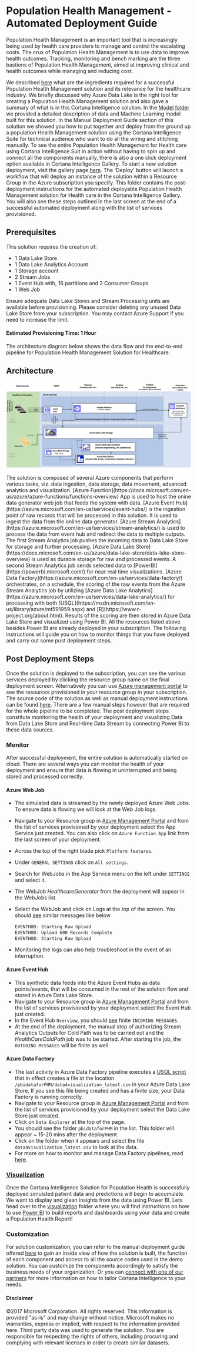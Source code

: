 # Population Health Management - Automated Deployment Guide  

<Guide type="PostDeploymentGuidance" url="https://github.com/Azure/cortana-intelligence-population-health-management/blob/master/Azure%20Data%20Lake/AutomatedDeploymentGuide/README.md"/>


<Guide type="Summary">
Population Health Management is an important tool that is increasingly being used by health care providers to manage and control the escalating costs. The crux of Population Health Management is to use data to improve health outcomes. Tracking, monitoring and bench marking are the three bastions of Population Health Management, aimed at improving clinical and health outcomes while managing and reducing cost.
</Guide>

We described [here](../ManualDeploymentGuide/README.md) what are the ingredients required for a successful Population Health Management solution and its relevance for the healthcare industry. We briefly discussed why Azure Data Lake is the right tool for creating a Population Health Management solution and also gave a summary of what is in this Cortana Intelligence solution. In the [Model folder](../ManualDeploymentGuide/Model/) we provided a detailed description of data and Machine Learning model built for this solution. In the Manual Deployment Guide section of this solution we showed you how to put together and deploy from the ground up a population Health Management solution using the Cortana Intelligence Suite for technical audience who want to do all the wiring and stitching manually. To see the entire Population Health Management for Health care using Cortana Intelligence Suit in action without having to spin up and connect all the components manually, there is also a one click deployment option available in Cortana Intelligence Gallery. To start a new solution deployment, visit the gallery page [here](https://gallery.cortanaintelligence.com/). The 'Deploy' button will launch a workflow that will deploy an instance of the solution within a Resource Group in the Azure subscription you specify. This folder contains the post-deployment instructions for the automated deployable Population Health Management solution for Health care in the Cortana Intelligence Gallery. You will also see these steps outlined in the last screen at the end of a successful automated deployment along with the list of services provisioned. 

## Prerequisites
<Guide type="Prerequisites">

This solution requires the creation of:

* 1 Data Lake Store
* 1 Data Lake Analytics Account
* 1 Storage account
* 2 Stream Jobs 
* 1 Event Hub with, 16 partitions and 2 Consumer Groups
* 1 Web Job 
	
Ensure adequate Data Lake Stores and Stream Processing units are available before provisioning. Please consider deleting any unused Data Lake Store from your subscription. You may contact Azure Support if you need to increase the limit.

</Guide>

#### Estimated Provisioning Time: <Guide type="EstimatedTime">1 Hour</Guide>

The architecture diagram below shows the data flow and the end-to-end pipeline for Population Health Management Solution for Healthcare.


## Architecture
![Solution Diagram Picture](../ManualDeploymentGuide/media/PHMarchitecture.PNG?raw=true)

<Guide type="Description">
The solution is composed of several Azure components that perform various tasks, viz. data ingestion, data storage, data movement, advanced analytics and visualization. [Azure Function](https://docs.microsoft.com/en-us/azure/azure-functions/functions-overview) App is used to host the onine data generator web job that feeds the system with data. [Azure Event Hub](https://azure.microsoft.com/en-us/services/event-hubs/) is the ingestion point of raw records that will be processed in this solution. It is used to ingest the data from the online data generator. [Azure Stream Analytics](https://azure.microsoft.com/en-us/services/stream-analytics/) is used to process the data from event hub and redirect the data to multiple outputs. The first Stream Analytics job pushes the incoming data to Data Lake Store for storage and further processing. [Azure Data Lake Store](https://docs.microsoft.com/en-us/azure/data-lake-store/data-lake-store-overview) is used as durable storage for raw and processed events. A second Stream Analytics job sends selected data to [PowerBI](https://powerbi.microsoft.com/) for near real time visualizations. [Azure Data Factory](https://azure.microsoft.com/en-us/services/data-factory/) orchestrates, on a schedule, the scoring of the raw events from the Azure Stream Analytics job
 by utilizing [Azure Data Lake Analytics](https://azure.microsoft.com/en-us/services/data-lake-analytics/) for processing with both [USQL](https://msdn.microsoft.com/en-us/library/azure/mt591959.aspx) and [R](https://www.r-project.org/about.html). Results of the scoring are then stored in Azure Data Lake Store and visualized using Power BI. All the resources listed above besides Power BI are already deployed in your subscription. The following instructions will guide you on how to monitor things that you have deployed and carry out some post deployment steps.

</Guide>



## Post Deployment Steps
  Once the solution is deployed to the subscription, you can see the various services deployed by clicking the resource group name on the final deployment screen. Alternatively you can use [Azure management portal](https://portal.azure.com/) to see the resources provisioned in your resource group in your subscription. The source code of the solution as well as manual deployment instructions can be found [here](../ManualDeploymentGuide/). There are a few manual steps however that are required for the whole pipeline to be completed. The post deployment steps constitute monitoring the health of your deployment and visualizing Data from Data Lake Store and Real-time Data Stream by connecting Power BI to these data sources.
 
### Monitor
  After successful deployment, the entire solution is automatically started on cloud. There are several ways you can monitor the health of your deployment and ensure that data is flowing in uninterrupted and being stored and processed correctly. 

#### Azure Web Job  
  - The simulated data is streamed by the newly deployed Azure Web Jobs. To ensure data is flowing we will look at the Web Job logs. 
   - Navigate to your Resource group in [Azure Management Portal](https://portal.azure.com/) and from the list of services provisioned by your deployment select the App Service just created. You can also click on `Azure Function App` link from the last screen of your deployment.
   - Across the top of the right blade pick `Platform features`.
   - Under `GENERAL SETTINGS` click on `All settings`.
   - Search for WebJobs in the App Service menu on the left under `SETTINGS` and select it. 
   - The WebJob *HealthcareGenerator* from the deployment will appear in the WebJobs list.
   
- Select the WebJob and click on Logs at the top of the screen. You should [see](../ManualDeploymentGuide/media/webjob2.PNG?raw=true) similar messages like below   
   ```
   EVENTHUB: Starting Raw Upload  
   EVENTHUB: Upload 600 Records Complete  
   EVENTHUB: Starting Raw Upload  
   ```
   
- Monitoring the logs can also help troubleshoot in the event of an interruption.

#### Azure Event Hub  
  - This synthetic data feeds into the Azure Event Hubs as data points/events, that will be consumed in the rest of the solution flow and stored in Azure Data Lake Store. 
   - Navigate to your Resource group in [Azure Management Portal](https://portal.azure.com/) and from the list of services provisioned by your deployment select the Event Hub just created.
   - In the Event Hub `Overview`, you should [see](../ManualDeploymentGuide/media/datageneratorstarted.PNG?raw=true) finite `INCOMING MESSAGES`.
   - At the end of the deployment, the manual step of authorizing Stream Analytics Outputs for Cold Path was to be carried out and the *HealthCareColdPath* job was to be started. After starting the job, the `OUTGOING MESSAGES` will be finite as well.
   
 
#### Azure Data Factory  
  - The last activity in Azure Data Factory pipeline executes a [USQL script](../ManualDeploymentGuide/scripts/datafactory/scripts_blob/hcadfstreamappend.usql) that in effect creates a file at the location `/pbidataforPHM/data4visualization_latest.csv` in your Azure Data Lake Store. If you see this file being created and has a finite size, your Data Factory is running correctly.
   - Navigate to your Resource group in [Azure Management Portal](https://portal.azure.com/) and from the list of services provisioned by your deployment select the Data Lake Store just created.
   - Click on `Data Explorer` at the top of the page.
   - You should see the folder `pbidataforPHM` in the list. This folder will appear ~ 15-20 mins after the deployment.
   - Click on the folder when it appears and select the file `data4visualization_latest.csv` to look at the data.
   - For more on how to monitor and manage Data Factory pipelines, read [here](https://docs.microsoft.com/en-us/azure/data-factory/data-factory-monitor-manage-pipelines).
   

### [Visualization](../ManualDeploymentGuide/Visualization)

 Once the Cortana Intelligence Solution for Population Health is successfully deployed simulated patient data and predictions will begin to accumulate. We want to display and glean insights from the data using Power BI. Lets head over to the [visualization](../ManualDeploymentGuide/Visualization) folder where you will find instructions on how to use [Power BI](https://powerbi.microsoft.com/) to build reports and dashboards using your data and create a Population Health Report! 

### Customization

For solution customization, you can refer to the manual deployment guide offered [here](../ManualDeploymentGuide/) to gain an inside view of how the solution is built, the function of each component and access to all the source codes used in the demo solution. You can customize the components accordingly to satisfy the business needs of your organization. Or you can [connect with one of our partners](https://appsource.microsoft.com/en-us/product/cortana-intelligence/microsoft-cortana-intelligence.quality-assurance-for-manufacturing?tab=Partners) for more information on how to tailor Cortana Intelligence to your needs.


#### Disclaimer

©2017 Microsoft Corporation. All rights reserved.  This information is provided "as-is" and may change without notice. Microsoft makes no warranties, express or implied, with respect to the information provided here.  Third party data was used to generate the solution.  You are responsible for respecting the rights of others, including procuring and complying with relevant licenses in order to create similar datasets.